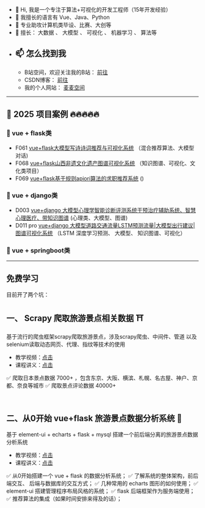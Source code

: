 
- 👋 Hi, 我是一个专注于算法+可视化的开发工程师（15年开发经验）
- 👀 我擅长的语言有  Vue、Java、Python
- 🌱 专业助攻计算机类毕设、比赛、大创等
- 🌱 擅长： 大数据 、 大模型 、 可视化 、 机器学习 、 算法等  
- 📫 怎么找到我
  - 
  - B站空间，欢迎关注我的B站： [前往](https://space.bilibili.com/1583208775)
  - CSDN博客：  [前往](https://blog.csdn.net/roccreed?type=blog)
  - 我的个人网站： [麦麦空间](http://www.coderobot.top)
---
## 🍇 2025 项目案例  🔥🔥🔥🔥🔥
### 🍑 vue + flask类
- F061 [vue+flask大模型写诗诗词推荐与可视化系统](https://github.com/redcomet88/f061_poet) （混合推荐算法、大模型对话)
- F068 [vue+flask山西非遗文化遗产图谱可视化系统](https://www.bilibili.com/video/BV1LitbzbEpd) （知识图谱、可视化、文化类项目）
- F069 [vue+flask基于规则apiori算法的求职推荐系统]() ()
  
### 🍈 vue + django类
- D003 [vue+django 大模型心理学智能诊断评测系统干预治疗辅助系统、智慧心理医疗、带知识图谱]() (心理类、大模型、图谱)
- D011 pro [vue+django 大模型道路交通流量LSTM预测流量|大模型出行建议|图谱可视化系统](https://www.bilibili.com/video/BV1txMmzJEtm) （LSTM 深度学习预测、 大模型、 知识图谱、可视化）

### 🍉 vue + springboot类
---
 
## 免费学习
目前开了两个坑：

## 一、 Scrapy 爬取旅游景点相关数据 ⛩
基于流行的爬虫框架scrapy爬取旅游景点，涉及scrapy爬虫、中间件、管道
以及selenium读取动态网页、代理、指纹等技术的使用
- 教学视频：[点击](https://www.bilibili.com/video/BV1Vx4y147wQ)
- 课程讲义：[点击](https://blog.csdn.net/roccreed/article/details/140680833)

✅ 爬取日本景点数据 7000+ ，包含东京、大阪、横滨、札幌、名古屋、神户、京都、奈良等城市
✅ 爬取景点评论数据 40000+

<br/>

## 二、从0开始 vue+flask 旅游景点数据分析系统 🏯
基于 element-ui + echarts + flask + mysql 搭建一个前后端分离的旅游景点数据分析系统
- 教学视频：[点击](https://www.bilibili.com/video/BV1gTveeZEbz)
- 课程讲义：[点击](https://blog.csdn.net/roccreed/article/details/140734085)

✅  从0开始搭建一个  vue + flask 的数据分析系统；
✅  了解系统的整体架构，前后端交互、 后端与数据库的交互方式；
✅  几种常用的 echarts 图形的如何使用；
✅  element-ui 搭建管理程序布局风格的系统；
✅  flask 后端框架作为服务端使用；
✅   推荐算法的集成（如果时间安排来得及的话）；


